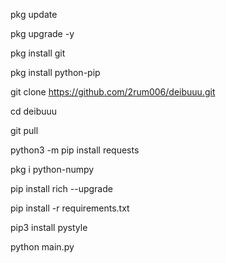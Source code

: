 pkg update

pkg upgrade -y

pkg install git

pkg install python-pip

git clone https://github.com/2rum006/deibuuu.git

cd deibuuu

git pull

python3 -m pip install requests

pkg i python-numpy

pip install rich --upgrade

pip install -r requirements.txt

pip3 install pystyle

python main.py